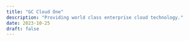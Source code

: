 ```yaml
---
title: "GC Cloud One"
description: "Providing world class enterprise cloud technology."
date: 2023-10-25
draft: false
---
```

